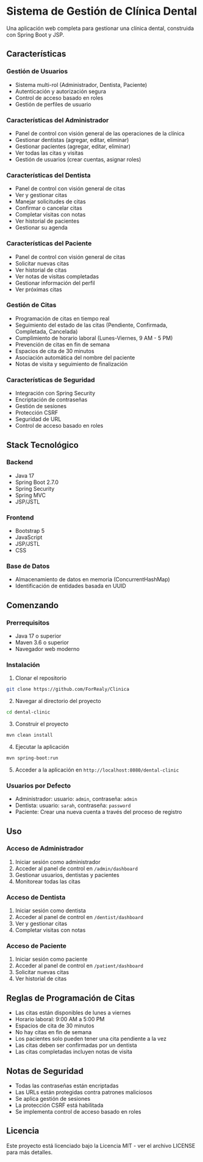 # Sistema de Gestión de Clínica Dental

Una aplicación web completa para gestionar una clínica dental, construida con Spring Boot y JSP.

## Características

### Gestión de Usuarios
- Sistema multi-rol (Administrador, Dentista, Paciente)
- Autenticación y autorización segura
- Control de acceso basado en roles
- Gestión de perfiles de usuario

### Características del Administrador
- Panel de control con visión general de las operaciones de la clínica
- Gestionar dentistas (agregar, editar, eliminar)
- Gestionar pacientes (agregar, editar, eliminar)
- Ver todas las citas y visitas
- Gestión de usuarios (crear cuentas, asignar roles)

### Características del Dentista
- Panel de control con visión general de citas
- Ver y gestionar citas
- Manejar solicitudes de citas
- Confirmar o cancelar citas
- Completar visitas con notas
- Ver historial de pacientes
- Gestionar su agenda

### Características del Paciente
- Panel de control con visión general de citas
- Solicitar nuevas citas
- Ver historial de citas
- Ver notas de visitas completadas
- Gestionar información del perfil
- Ver próximas citas

### Gestión de Citas
- Programación de citas en tiempo real
- Seguimiento del estado de las citas (Pendiente, Confirmada, Completada, Cancelada)
- Cumplimiento de horario laboral (Lunes-Viernes, 9 AM - 5 PM)
- Prevención de citas en fin de semana
- Espacios de cita de 30 minutos
- Asociación automática del nombre del paciente
- Notas de visita y seguimiento de finalización

### Características de Seguridad
- Integración con Spring Security
- Encriptación de contraseñas
- Gestión de sesiones
- Protección CSRF
- Seguridad de URL
- Control de acceso basado en roles

## Stack Tecnológico

### Backend
- Java 17
- Spring Boot 2.7.0
- Spring Security
- Spring MVC
- JSP/JSTL

### Frontend
- Bootstrap 5
- JavaScript
- JSP/JSTL
- CSS

### Base de Datos
- Almacenamiento de datos en memoria (ConcurrentHashMap)
- Identificación de entidades basada en UUID

## Comenzando

### Prerrequisitos
- Java 17 o superior
- Maven 3.6 o superior
- Navegador web moderno

### Instalación
1. Clonar el repositorio
```bash
git clone https://github.com/ForRealy/Clinica
```

2. Navegar al directorio del proyecto
```bash
cd dental-clinic
```

3. Construir el proyecto
```bash
mvn clean install
```

4. Ejecutar la aplicación
```bash
mvn spring-boot:run
```

5. Acceder a la aplicación en `http://localhost:8080/dental-clinic`

### Usuarios por Defecto
- Administrador: usuario: `admin`, contraseña: `admin`
- Dentista: usuario: `sarah`, contraseña: `password`
- Paciente: Crear una nueva cuenta a través del proceso de registro

## Uso

### Acceso de Administrador
1. Iniciar sesión como administrador
2. Acceder al panel de control en `/admin/dashboard`
3. Gestionar usuarios, dentistas y pacientes
4. Monitorear todas las citas

### Acceso de Dentista
1. Iniciar sesión como dentista
2. Acceder al panel de control en `/dentist/dashboard`
3. Ver y gestionar citas
4. Completar visitas con notas

### Acceso de Paciente
1. Iniciar sesión como paciente
2. Acceder al panel de control en `/patient/dashboard`
3. Solicitar nuevas citas
4. Ver historial de citas

## Reglas de Programación de Citas
- Las citas están disponibles de lunes a viernes
- Horario laboral: 9:00 AM a 5:00 PM
- Espacios de cita de 30 minutos
- No hay citas en fin de semana
- Los pacientes solo pueden tener una cita pendiente a la vez
- Las citas deben ser confirmadas por un dentista
- Las citas completadas incluyen notas de visita

## Notas de Seguridad
- Todas las contraseñas están encriptadas
- Las URLs están protegidas contra patrones maliciosos
- Se aplica gestión de sesiones
- La protección CSRF está habilitada
- Se implementa control de acceso basado en roles

## Licencia
Este proyecto está licenciado bajo la Licencia MIT - ver el archivo LICENSE para más detalles. 
